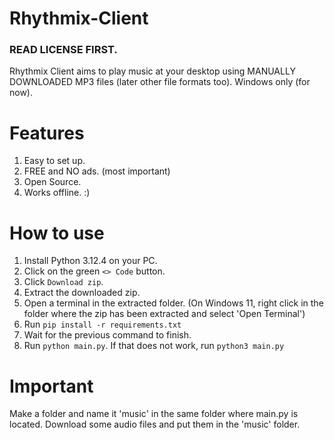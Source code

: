 # Rhythmix-Client

### READ LICENSE FIRST. ###
Rhythmix Client aims to play music at your desktop using MANUALLY DOWNLOADED MP3 files (later other file formats too).
Windows only (for now).

# Features

1. Easy to set up.
2. FREE and NO ads. (most important)
3. Open Source.
4. Works offline.   :)

# How to use
1. Install Python 3.12.4 on your PC.
2. Click on the green `<> Code` button.
3. Click `Download zip`.
4. Extract the downloaded zip.
5. Open a terminal in the extracted folder. (On Windows 11, right click in the folder where the zip has been extracted and select 'Open Terminal')
6. Run `pip install -r requirements.txt`
7. Wait for the previous command to finish.
8. Run `python main.py`. If that does not work, run `python3 main.py`

# Important
Make a folder and name it 'music' in the same folder where main.py is located.
Download some audio files and put them in the 'music' folder.
